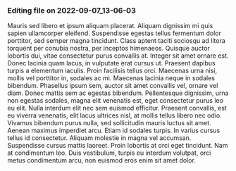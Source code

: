 

### Editing file on 2022-09-07_13-06-03

Mauris sed libero et ipsum aliquam placerat. Aliquam dignissim mi quis sapien ullamcorper eleifend. Suspendisse egestas tellus fermentum dolor porttitor, sed semper magna tincidunt. Class aptent taciti sociosqu ad litora torquent per conubia nostra, per inceptos himenaeos. Quisque auctor lobortis dui, vitae consectetur purus convallis at. Integer sit amet ornare est. Donec lacinia quam lacus, in vulputate erat cursus ut. Praesent dapibus turpis a elementum iaculis. Proin facilisis tellus orci. Maecenas urna nisi, mollis vel porttitor in, sodales ac mi. Maecenas lacinia neque in sodales bibendum. Phasellus ipsum sem, auctor sit amet convallis vel, ornare vel diam. Donec mattis sem ac egestas bibendum.
Pellentesque dignissim, urna non egestas sodales, magna elit venenatis est, eget consectetur purus leo eu elit. Nulla interdum elit nec sem euismod efficitur. Praesent convallis, est eu viverra venenatis, elit lacus ultrices nisl, at mollis tellus libero nec odio. Vivamus bibendum purus nulla, sed sollicitudin mauris luctus sit amet. Aenean maximus imperdiet arcu. Etiam id sodales turpis. In varius cursus tellus id consectetur. Aliquam molestie in magna vel accumsan. Suspendisse cursus mattis laoreet. Proin lobortis at orci eget tincidunt. Nam at condimentum leo. Duis vestibulum, turpis eu interdum volutpat, orci metus condimentum arcu, non euismod eros enim sit amet dolor.


